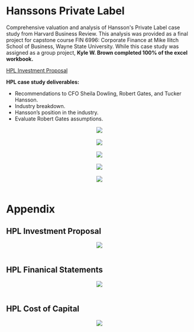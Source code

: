 # **Hanssons Private Label**
Comprehensive valuation and analysis of Hansson's Private Label case study from Harvard Business Review. This analysis was provided as a final project for capstone course FIN 6996: Corporate Finance at Mike Ilitch School of Business, Wayne State University. While this case study was assigned as a group project, **Kyle W. Brown completed 100% of the excel workbook.**   

[HPL Investment Proposal](#hpl-investment-proposal)

**HPL case study deliverables:**

* Recommendations to CFO Sheila Dowling, Robert Gates, and Tucker Hansson.
* Industry breakdown.
* Hansson’s position in the industry.
* Evaluate Robert Gates assumptions.


<div align="center">
  <img src="https://github.com/kyle-w-brown/Hanssons-Private-Label/blob/master/Images/HPL.PNG"><br><br>
</div>



<div align="center">
  <img src="https://github.com/kyle-w-brown/Hanssons-Private-Label/blob/master/Images/HPL.PNG"><br><br>
</div>



<div align="center">
  <img src="https://github.com/kyle-w-brown/Hanssons-Private-Label/blob/master/Images/HPL.PNG"><br><br>
</div>



<div align="center">
  <img src="https://github.com/kyle-w-brown/Hanssons-Private-Label/blob/master/Images/HPL.PNG"><br><br>
</div>



<div align="center">
  <img src="https://github.com/kyle-w-brown/Hanssons-Private-Label/blob/master/Images/HPL.PNG"><br><br>
</div>



# **Appendix**


## HPL Investment Proposal
<div align="center">
  <img src="https://github.com/kyle-w-brown/Hanssons-Private-Label/blob/master/Images/HPL-investment_proposal.PNG"><br><br>
</div>

## HPL Finanical Statements 

<div align="center">
  <img src="https://github.com/kyle-w-brown/Hanssons-Private-Label/blob/master/Images/HPL-financial-statements.PNG"><br><br>
</div>

## HPL Cost of Capital

<div align="center">
  <img src="https://github.com/kyle-w-brown/Hanssons-Private-Label/blob/master/Images/HPL-cost-of-capital.PNG"><br><br>
</div>

